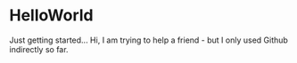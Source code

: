 # HelloWorld
Just getting started...
Hi,
I am trying to help a friend - but I only used Github indirectly so far.
